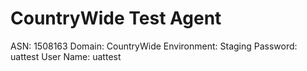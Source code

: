 # CountryWide Test Agent

ASN: 1508163
Domain: CountryWide
Environment: Staging
Password: uattest
User Name: uattest